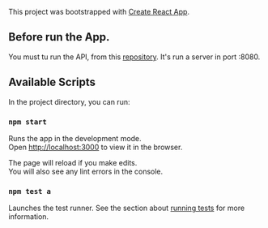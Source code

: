 This project was bootstrapped with [Create React App](https://github.com/facebook/create-react-app).

## Before run the App.
You must tu run the API, from this [repository](https://github.com/ElenaMLopez/phones-react-App-API). It's run a server in port :8080. 

## Available Scripts

In the project directory, you can run:

### `npm start`

Runs the app in the development mode.<br />
Open [http://localhost:3000](http://localhost:3000) to view it in the browser.

The page will reload if you make edits.<br />
You will also see any lint errors in the console.

### `npm test a`

Launches the test runner.
See the section about [running tests](https://facebook.github.io/create-react-app/docs/running-tests) for more information.
